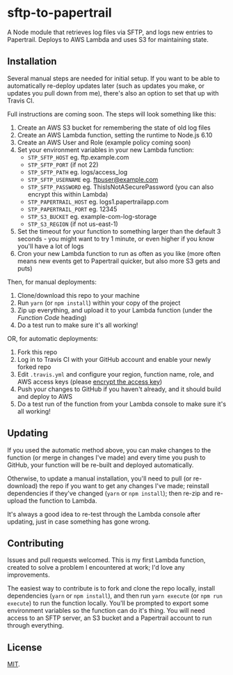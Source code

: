 # sftp-to-papertrail

A Node module that retrieves log files via SFTP, and logs new entries to Papertrail. Deploys to AWS Lambda and uses S3 for maintaining state.

## Installation

Several manual steps are needed for initial setup. If you want to be able to automatically re-deploy updates later (such as updates you make, or updates you pull down from me), there's also an option to set that up with Travis CI.

Full instructions are coming soon. The steps will look something like this:

1. Create an AWS S3 bucket for remembering the state of old log files
1. Create an AWS Lambda function, setting the runtime to Node.js 6.10
1. Create an AWS User and Role (example policy coming soon)
1. Set your environment variables in your new Lambda function:
    * `STP_SFTP_HOST` eg. ftp.example.com
    * `STP_SFTP_PORT` (if not 22)
    * `STP_SFTP_PATH` eg. logs/access_log
    * `STP_SFTP_USERNAME` eg. ftpuser@example.com
    * `STP_SFTP_PASSWORD` eg. ThisIsNotASecurePassword (you can also encrypt this within Lambda)
    * `STP_PAPERTRAIL_HOST` eg. logs1.papertrailapp.com
    * `STP_PAPERTRAIL_PORT` eg. 12345
    * `STP_S3_BUCKET` eg. example-com-log-storage
    * `STP_S3_REGION` (if not us-east-1)
1. Set the timeout for your function to something larger than the default 3 seconds - you might want to try 1 minute, or even higher if you know you'll have a lot of logs
1. Cron your new Lambda function to run as often as you like (more often means new events get to Papertrail quicker, but also more S3 gets and puts)

Then, for manual deployments:

1. Clone/download this repo to your machine
1. Run `yarn` (or `npm install`) within your copy of the project
1. Zip up everything, and upload it to your Lambda function (under the _Function Code_ heading)
1. Do a test run to make sure it's all working!

OR, for automatic deployments:

1. Fork this repo
1. Log in to Travis CI with your GitHub account and enable your newly forked repo
1. Edit `.travis.yml` and configure your region, function name, role, and AWS access keys (please [encrypt the access key](https://docs.travis-ci.com/user/encryption-keys#Usage))
1. Push your changes to GitHub if you haven't already, and it should build and deploy to AWS
1. Do a test run of the function from your Lambda console to make sure it's all working!

## Updating

If you used the automatic method above, you can make changes to the function (or merge in changes I've made) and every time you push to GitHub, your function will be re-built and deployed automatically.

Otherwise, to update a manual installation, you'll need to pull (or re-download) the repo if you want to get any changes I've made; reinstall dependencies if they've changed (`yarn` or `npm install`); then re-zip and re-upload the function to Lambda.

It's always a good idea to re-test through the Lambda console after updating, just in case something has gone wrong.

## Contributing

Issues and pull requests welcomed. This is my first Lambda function, created to solve a problem I encountered at work; I'd love any improvements.

The easiest way to contribute is to fork and clone the repo locally, install dependencies (`yarn` or `npm install`), and then run `yarn execute` (or `npm run execute`) to run the function locally. You'll be prompted to export some environment variables so the function can do it's thing. You will need access to an SFTP server, an S3 bucket and a Papertrail account to run through everything.

## License

[MIT](LICENSE).
